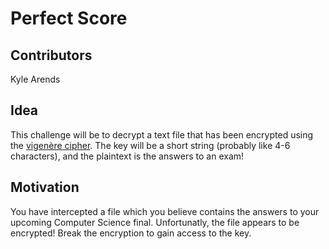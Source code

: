 # Perfect Score
## Contributors 
Kyle Arends
## Idea
This challenge will be to decrypt a text file that has been encrypted using the [vigenère cipher](https://www.geeksforgeeks.org/vigenere-cipher/). The key will be a short string (probably like 4-6 characters), and the plaintext is the answers to an exam!
## Motivation
You have intercepted a file which you believe contains the answers to your upcoming Computer Science final. Unfortunatly, the file appears to be encrypted! Break the encryption to gain access to the key.
